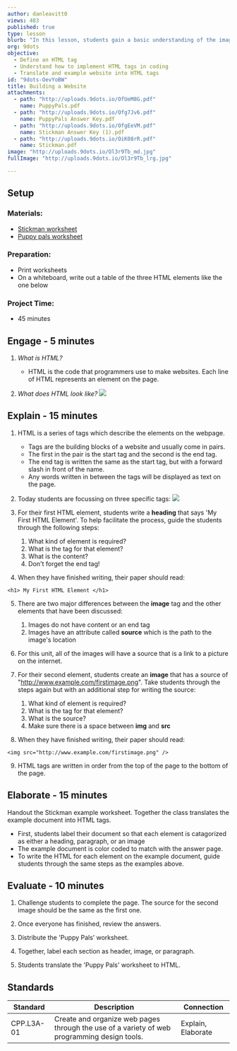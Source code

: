 ```yaml
---
author: danleavitt0
views: 483
published: true
type: lesson
blurb: "In this lesson, students gain a basic understanding of the image, paragraph, and heading #HTML elements. Students demonstrate learning by completely translating an example document into HTML."
org: 9dots
objective: 
  - Define an HTML tag
  - Understand how to implement HTML tags in coding
  - Translate and example website into HTML tags
id: "9dots-OevYoBW"
title: Building a Website
attachments: 
  - path: "http://uploads.9dots.io/OfUeM8G.pdf"
    name: PuppyPals.pdf
  - path: "http://uploads.9dots.io/Ofg7Jv6.pdf"
    name: PuppyPals Answer Key.pdf
  - path: "http://uploads.9dots.io/OfgEeVM.pdf"
    name: Stickman Answer Key (1).pdf
  - path: "http://uploads.9dots.io/OiK08rR.pdf"
    name: Stickman.pdf
image: "http://uploads.9dots.io/Ol3r9Tb_md.jpg"
fullImage: "http://uploads.9dots.io/Ol3r9Tb_lrg.jpg"

---
```


## Setup

### Materials:

- [Stickman worksheet](http://uploads.9dots.io/OiK08rR.pdf)
- [Puppy pals worksheet](http://uploads.9dots.io/OfUeM8G.pdf)

### Preparation:

- Print worksheets
- On a whiteboard, write out a table of the three HTML elements like the one below

### Project Time:

- 45 minutes

## Engage - 5 minutes

1. _What is HTML?_
	- HTML is the code that programmers use to make websites. Each line of HTML represents an element on the page. 

2. _What does HTML look like?_
![](http://uploads.9dots.io/OfUXVZ7_md.jpg) 

## Explain - 15 minutes

1. HTML is a series of tags which describe the elements on the webpage. 
	- Tags are the building blocks of a website and usually come in pairs. 
    - The first in the pair is the start tag and the second is the end tag.  
    - The end tag is written the same as the start tag, but with a forward slash in front of the name. 
    - Any words written in between the tags will be displayed as text on the page. 

2. Today students are focussing on three specific tags:
![](http://uploads.9dots.io/OwfesBs_md.jpg) 

3. For their first HTML element, students write a **heading** that says 'My First HTML Element'. To help facilitate the process, guide the students through the following steps:
	1. What kind of element is required?
    2. What is the tag for that element?
    3. What is the content?
    4. Don't forget the end tag!

4. When they have finished writing, their paper should read: 
```
<h1> My First HTML Element </h1>
```

5. There are two major differences between the **image** tag and the other elements that have been discussed:
	1. Images do not have content or an end tag
	2. Images have an attribute called **source** which is the path to the image's location

6. For this unit, all of the images will have a source that is a link to a picture on the internet.

7. For their second element, students create an **image** that has a source of "http://www.example.com/firstimage.png". Take students through the steps again but with an additional step for writing the source:
	1. What kind of element is required?
    2. What is the tag for that element?
    3. What is the source?
    4. Make sure there is a space between **img** and **src**

8. When they have finished writing, their paper should read: 
```
<img src="http://www.example.com/firstimage.png" />
```

9. HTML tags are written in order from the top of the page to the bottom of the page.

## Elaborate - 15 minutes
Handout the Stickman example worksheet. Together the class translates the example document into HTML tags. 

- First, students label their document so that each element is catagorized as either a heading, paragraph, or an image
- The example document is color coded to match with the answer page. 
- To write the HTML for each element on the example document, guide students through the same steps as the examples above.
    
## Evaluate - 10 minutes

1. Challenge students to complete the page. The source for the second image should be the same as the first one. 

2. Once everyone has finished, review the answers. 

3. Distribute the 'Puppy Pals’ worksheet. 

4. Together, label each section as header, image, or paragraph.

5. Students translate the 'Puppy Pals' worksheet to HTML.

## Standards

Standard | Description | Connection
-------- | ----------- | ----------
CPP.L3A-01 | Create and organize web pages through the use of a variety of web programming design tools. | Explain, Elaborate

